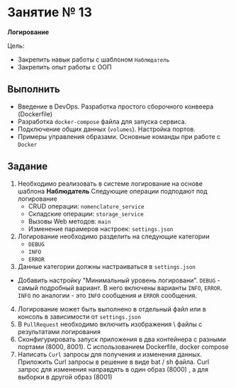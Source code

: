 # Занятие № 13
**Логирование**

Цель:
- Закрепить навык работы с шаблоном `Наблюдатель`
- Закрепить опыт работы с ООП
 
## Выполнить
* Введение в DevOps. Разработка простого сборочного конвеера (Dockerfile)
* Разработка `docker-compose` файла для запуска сервиса. 
* Подключение общих данных (`volumes`). Настройка портов.
* Примеры управления образами. Основные команды при работе с `Docker`

## Задание
1. Необходимо реализовать в системе логирование на основе шаблона **Наблюдатель**
  Следующие операции подподают под логирование
	- CRUD операции: `nomenclature_service`
	- Складские операции: `storage_service`
	- Вызовы Web методов: `main`
	- Изменение парамеров настроек: `settings.json`
2.  Логирование необходимо разделить на следующие категории
	- `DEBUG`
	- `INFO`
	- `ERROR`
3. Данные категории должны настраиваться в `settings.json`
 - Добавить настройку "Минимальный уровень логировани". 
   `DEBUG` - самый подробный вариант. В него включены варианты `INFO`,  `ERROR`. `INFO` по аналогии - это `INFO` сообщения и `ERROR` сообщения.
4. Логирование может быть выполнено в отдельный файл или в консоль в зависимости от `settings.json`
5. В `PullRequest` необходимо включить изображения \ файлы с результатами логирования
7. Сконфигурировать запуск приложения в два контейнера с разными портами (8000, 8001). 
   С использованием Dockerfile, docker compose
8. Написать `Curl` запросы для получения и изменения данных. 
   Приложить Curl запросы в решение в виде bat / sh файла. Curl запрос для изменения направдять в один образ (8000) , а для выборки в другой образ (8001)
